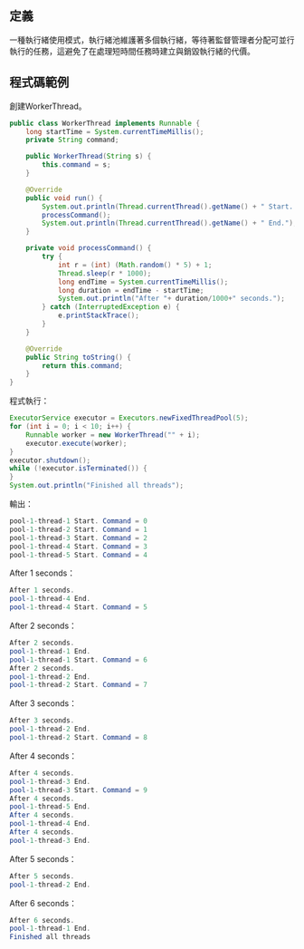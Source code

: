 ## 定義

一種執行緒使用模式，執行緒池維護著多個執行緒，等待著監督管理者分配可並行執行的任務，這避免了在處理短時間任務時建立與銷毀執行緒的代價。
  
## 程式碼範例  
創建WorkerThread。
```java
public class WorkerThread implements Runnable {
    long startTime = System.currentTimeMillis();
    private String command;

    public WorkerThread(String s) {
        this.command = s;
    }

    @Override
    public void run() {
        System.out.println(Thread.currentThread().getName() + " Start. Command = " + command);
        processCommand();
        System.out.println(Thread.currentThread().getName() + " End.");
    }

    private void processCommand() {
        try {
            int r = (int) (Math.random() * 5) + 1;
            Thread.sleep(r * 1000);
            long endTime = System.currentTimeMillis();
            long duration = endTime - startTime;
            System.out.println("After "+ duration/1000+" seconds.");
        } catch (InterruptedException e) {
            e.printStackTrace();
        }
    }

    @Override
    public String toString() {
        return this.command;
    }
}
```  

程式執行：  
```java
ExecutorService executor = Executors.newFixedThreadPool(5);
for (int i = 0; i < 10; i++) {
    Runnable worker = new WorkerThread("" + i);
    executor.execute(worker);
}
executor.shutdown();
while (!executor.isTerminated()) {
}
System.out.println("Finished all threads");
```  

輸出：  
```java
pool-1-thread-1 Start. Command = 0
pool-1-thread-2 Start. Command = 1
pool-1-thread-3 Start. Command = 2
pool-1-thread-4 Start. Command = 3
pool-1-thread-5 Start. Command = 4
```
After 1 seconds：  
```java
After 1 seconds.
pool-1-thread-4 End.
pool-1-thread-4 Start. Command = 5
```
After 2 seconds：  
```java
After 2 seconds.
pool-1-thread-1 End.
pool-1-thread-1 Start. Command = 6
After 2 seconds.
pool-1-thread-2 End.
pool-1-thread-2 Start. Command = 7
```
After 3 seconds：  
```java
After 3 seconds.
pool-1-thread-2 End.
pool-1-thread-2 Start. Command = 8
```
After 4 seconds：  
```java
After 4 seconds.
pool-1-thread-3 End.
pool-1-thread-3 Start. Command = 9
After 4 seconds.
pool-1-thread-5 End.
After 4 seconds.
pool-1-thread-4 End.
After 4 seconds.
pool-1-thread-3 End.
```
After 5 seconds：  
```java
After 5 seconds.
pool-1-thread-2 End.
```
After 6 seconds：  
```java
After 6 seconds.
pool-1-thread-1 End.
Finished all threads
```
